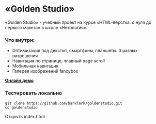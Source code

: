 # «Golden Studio»

«Golden Studio» - учебный проект на курсе «HTML-верстка: с нуля до первого макета» в школе «Нетология».

### Что внутри:

- Оптимизация под декстоп, смартфоны, планшеты. 3 разных разрешения
- Навигация по странице, плавный page scroll
- Мобильная навигация
- Галерея изображений fancybox

[**Онлайн демо**](https://banklerk.github.io/goldenstudio/)

### Тестировать локально

```
git clone https://github.com/banklerk/goldenstudio.git
cd goldenstudio
```

Открыть index.html
